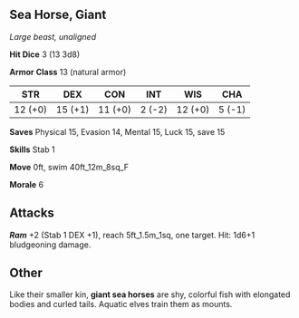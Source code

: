 ## Sea Horse, Giant

*Large beast, unaligned*

**Hit Dice** 3 (13 3d8)

**Armor Class** 13 (natural armor)

| STR     | DEX     | CON     | INT     | WIS     | CHA     |
|---------|---------|---------|---------|---------|---------|
| 12 (+0) | 15 (+1) | 11 (+0) |  2 (-2) | 12 (+0) |  5 (-1) |

**Saves** Physical 15, Evasion 14, Mental 15, Luck 15, save 15

**Skills** Stab 1

**Move** 0ft, swim 40ft\_12m\_8sq\_F

**Morale** 6

## Attacks

***Ram*** +2 (Stab 1 DEX +1), reach 5ft\_1.5m\_1sq, one target. Hit: 1d6+1 bludgeoning damage.

## Other

Like their smaller kin, **giant sea horses** are shy, colorful fish with elongated bodies and curled tails. Aquatic elves train them as mounts.

